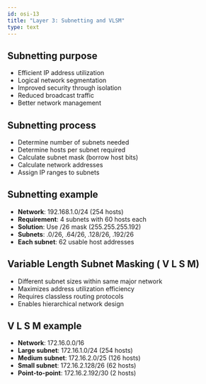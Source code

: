 ```yaml
---
id: osi-13
title: "Layer 3: Subnetting and VLSM"
type: text
---
```



## Subnetting purpose

- Efficient IP address utilization
- Logical network segmentation
- Improved security through isolation
- Reduced broadcast traffic
- Better network management

## Subnetting process

- Determine number of subnets needed
- Determine hosts per subnet required
- Calculate subnet mask (borrow host bits)
- Calculate network addresses
- Assign IP ranges to subnets

## Subnetting example

- **Network**: 192.168.1.0/24 (254 hosts)
- **Requirement**: 4 subnets with 60 hosts each
- **Solution**: Use /26 mask (255.255.255.192)
- **Subnets**: .0/26, .64/26, .128/26, .192/26
- **Each subnet**: 62 usable host addresses

## Variable  Length  Subnet  Masking ( V L S M)

- Different subnet sizes within same major network
- Maximizes address utilization efficiency
- Requires classless routing protocols
- Enables hierarchical network design

## V L S M example

- **Network**: 172.16.0.0/16
- **Large subnet**: 172.16.1.0/24 (254 hosts)
- **Medium subnet**: 172.16.2.0/25 (126 hosts)
- **Small subnet**: 172.16.2.128/26 (62 hosts)
- **Point-to-point**: 172.16.2.192/30 (2 hosts)